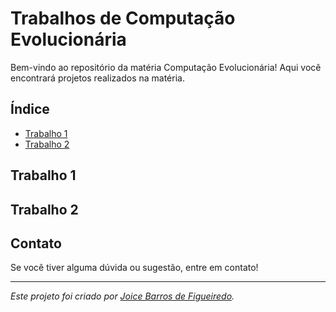 # Trabalhos de Computação Evolucionária

Bem-vindo ao repositório da matéria Computação Evolucionária! Aqui você encontrará projetos realizados na matéria.

## Índice
- [Trabalho 1](#TP1)
- [Trabalho 2](#TP2)

## Trabalho 1


## Trabalho 2


## Contato

Se você tiver alguma dúvida ou sugestão, entre em contato!

---

*Este projeto foi criado por [Joice Barros de Figueiredo](https://github.com/JoyFigueiredo).*
